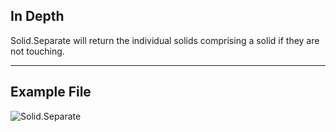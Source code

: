 ## In Depth
Solid.Separate will return the individual solids comprising a solid if they are not touching.
___
## Example File

![Solid.Separate](./Autodesk.DesignScript.Geometry.Solid.Separate_img.png)
